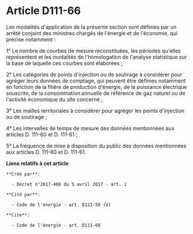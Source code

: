 # Article D111-66

Les modalités d'application de la présente section sont définies par un arrêté conjoint des ministres chargés de l'énergie et
de l'économie, qui précise notamment : 

1° Le nombre de courbes de mesure reconstituées, les périodes qu'elles représentent et les modalités de l'homologation de
l'analyse statistique sur la base de laquelle ces courbes sont élaborées ; 

2° Les catégories de points d'injection ou de soutirage à considérer pour agréger leurs données de comptage, qui peuvent être
définies notamment en fonction de la filière de production d'énergie, de la puissance électrique souscrite, de la
consommation annuelle de référence de gaz naturel ou de l'activité économique du site concerné ; 

3° Les mailles territoriales à considérer pour agréger les points d'injection ou de soutirage ; 

4° Les intervalles de temps de mesure des données mentionnées aux articles D. 111-60 et D. 111-61 ; 

5° La fréquence de mise à disposition du public des données mentionnées aux articles D. 111-60 et D. 111-61.

**Liens relatifs à cet article**

	**Créé par**:

	  - Décret n°2017-486 du 5 avril 2017 - art. 1

	**Cité par**:

	  - Code de l'énergie - art. D111-59 (V)

	**Cite**:

	  - Code de l'énergie - art. D111-60
